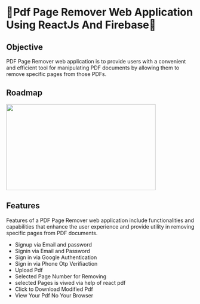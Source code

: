 # 🎉Pdf Page Remover Web Application Using ReactJs And Firebase🎉
## Objective
<div>PDF Page Remover web application is to provide users with a convenient and efficient tool for manipulating PDF documents by allowing them to remove specific pages from those PDFs.</div>

## Roadmap
<div><img src="https://github.com/Shanu-Git2002/PdfPageRemover-/assets/121647061/2ef117b9-8d20-44ff-8801-ce32c964fd35.png"" width="400" height="230px"> </div>

## Features
<div>Features of a PDF Page Remover web application include functionalities and capabilities that enhance the user experience and provide utility in removing specific pages from PDF documents. </div>


* Signup via Email and password
* Signin via Email and Password
* Sign in via Google Authentication
* Sign in via Phone Otp Verifiaction
* Upload Pdf
* Selected Page Number for Removing
* selected Pages is viwed via help of react pdf
* Click to Download Modified Pdf
* View Your Pdf No Your Browser
